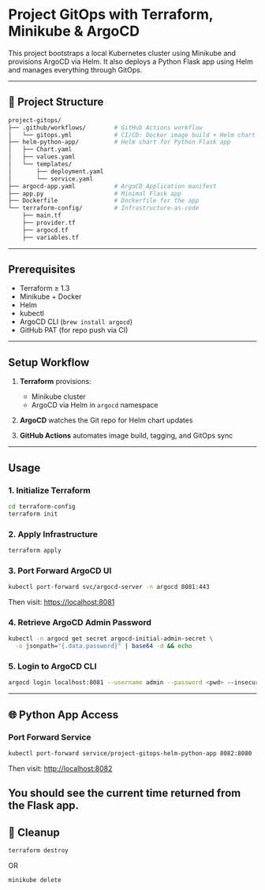 # Project GitOps with Terraform, Minikube & ArgoCD

This project bootstraps a local Kubernetes cluster using Minikube and provisions ArgoCD via Helm. It also deploys a Python Flask app using Helm and manages everything through GitOps.

---

## 📁 Project Structure

```bash
project-gitops/
├── .github/workflows/        # GitHub Actions workflow
│   └── gitops.yml            # CI/CD: Docker image build + Helm chart update
├── helm-python-app/          # Helm chart for Python Flask app
│   ├── Chart.yaml
│   ├── values.yaml
│   └── templates/
│       ├── deployment.yaml
│       └── service.yaml
├── argocd-app.yaml           # ArgoCD Application manifest
├── app.py                    # Minimal Flask app
├── Dockerfile                # Dockerfile for the app
└── terraform-config/         # Infrastructure-as-code
    ├── main.tf
    ├── provider.tf
    ├── argocd.tf
    ├── variables.tf
```

---

## Prerequisites

- Terraform ≥ 1.3
- Minikube + Docker
- Helm
- kubectl
- ArgoCD CLI (`brew install argocd`)
- GitHub PAT (for repo push via CI)

---

## Setup Workflow

1. **Terraform** provisions:
   - Minikube cluster
   - ArgoCD via Helm in `argocd` namespace

2. **ArgoCD** watches the Git repo for Helm chart updates

3. **GitHub Actions** automates image build, tagging, and GitOps sync

---

## Usage

### 1. Initialize Terraform
```bash
cd terraform-config
terraform init
```

### 2. Apply Infrastructure
```bash
terraform apply
```

### 3. Port Forward ArgoCD UI
```bash
kubectl port-forward svc/argocd-server -n argocd 8081:443
```
Then visit: [https://localhost:8081](https://localhost:8081)

### 4. Retrieve ArgoCD Admin Password
```bash
kubectl -n argocd get secret argocd-initial-admin-secret \
  -o jsonpath="{.data.password}" | base64 -d && echo
```

### 5. Login to ArgoCD CLI
```bash
argocd login localhost:8081 --username admin --password <pwd> --insecure
```

---

## 🌐 Python App Access

### Port Forward Service
```bash
kubectl port-forward service/project-gitops-helm-python-app 8082:8080 -n default
```
Then visit: [http://localhost:8082](http://localhost:8082)

You should see the current time returned from the Flask app.
---

## 🧹 Cleanup
```bash
terraform destroy
```
OR
```bash
minikube delete
```

